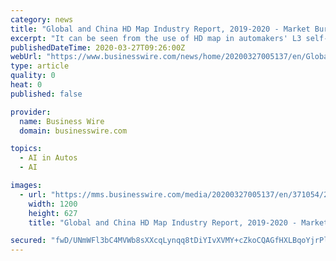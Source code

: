 ```yaml
---
category: news
title: "Global and China HD Map Industry Report, 2019-2020 - Market Burgeoning with the Roll-out of L3 Autonomous Vehicles - ResearchAndMarkets.com"
excerpt: "It can be seen from the use of HD map in automakers' L3 self-driving cars to be soon mass-produced that the map leaders like Amap, Baidu Map, NavInfo and eMapgo stay ahead in HD map application. In addition to HD map services for third parties, more companies applied in 2019 to be the eligible providers of electronic navigation mapping with ..."
publishedDateTime: 2020-03-27T09:26:00Z
webUrl: "https://www.businesswire.com/news/home/20200327005137/en/Global-China-HD-Map-Industry-Report-2019-2020"
type: article
quality: 0
heat: 0
published: false

provider:
  name: Business Wire
  domain: businesswire.com

topics:
  - AI in Autos
  - AI

images:
  - url: "https://mms.businesswire.com/media/20200327005137/en/371054/23/ResearchAndMarkets_800px.jpg"
    width: 1200
    height: 627
    title: "Global and China HD Map Industry Report, 2019-2020 - Market Burgeoning with the Roll-out of L3 Autonomous Vehicles - ResearchAndMarkets.com"

secured: "fwD/UNmWFl3bC4MVWb8sXXcqLynqq8tDiYIvXVMY+cZkoCQAGfHXLBqoYjrPldDMHpnEV5q4q5AciiFnoTM/rt5UaXfwrr7WSMPpW9+sZQLJqt/tiTDlp5zLsujMvnRU8Rfvv73Wt7IFmpTX8ifaPHkLMlMWhBw3UdRZTnKMTgW8pOhLCLbzs72KZg1HaAcZEiwVJacE53umL0yi+crBTq7/jb8+EANNIVl4IAgHdj0WsAnzljWR3zq3dVrzYGG4OGBxMd2WEikBT/RfQInvjitbSMT7g9ylrCzg7EPl+w83GHi8uNWk7CXRlgO+LOkz;QJF05eZeKAw8YzGAbY8j5g=="
---
```


